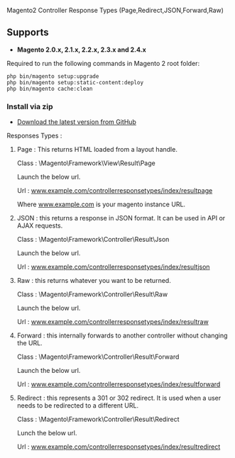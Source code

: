 Magento2 Controller Response Types (Page,Redirect,JSON,Forward,Raw)
## Supports

- <b>Magento 2.0.x, 2.1.x, 2.2.x, 2.3.x and 2.4.x</b>

Required to run the following commands in Magento 2 root folder:

```
php bin/magento setup:upgrade
php bin/magento setup:static-content:deploy
php bin/magento cache:clean
```

### Install via zip

* [Download the latest version from GitHub](https://github.com/vrajeshpatel4u/v4u-magento2-controller-response-types-Page-Redirect-JSON-Forward-Raw)

Responses Types : 

1. Page : This returns HTML loaded from a layout handle. 

   Class : \Magento\Framework\View\Result\Page
   
   Launch the below url. 

   Url : www.example.com/controllerresponsetypes/index/resultpage
   
   Where www.example.com is your magento instance URL. 
   
 2. JSON : this returns a response in JSON format. It can be used in API or AJAX requests.

    Class : \Magento\Framework\Controller\Result\Json
    
    Launch the below url. 
    
    Url : www.example.com/controllerresponsetypes/index/resultjson
    
 3. Raw : this returns whatever you want to be returned.

    Class : \Magento\Framework\Controller\Result\Raw
    
    Launch the below url.
    
    Url : www.example.com/controllerresponsetypes/index/resultraw
   
4. Forward : this internally forwards to another controller without changing the URL.

   Class : \Magento\Framework\Controller\Result\Forward
   
   Launch the below url. 

   Url : www.example.com/controllerresponsetypes/index/resultforward
   
5. Redirect : this represents a 301 or 302 redirect. It is used when a user needs to be redirected to a different URL.

    Class : \Magento\Framework\Controller\Result\Redirect
    
    Lunch the below url. 

    Url : www.example.com/controllerresponsetypes/index/resultredirect
    
